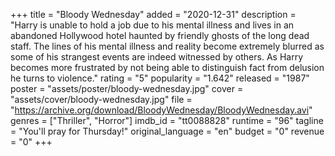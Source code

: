 +++
title = "Bloody Wednesday"
added = "2020-12-31"
description = "Harry is unable to hold a job due to his mental illness and lives in an abandoned Hollywood hotel haunted by friendly ghosts of the long dead staff. The lines of his mental illness and reality become extremely blurred as some of his strangest events are indeed witnessed by others. As Harry becomes more frustrated by not being able to distinguish fact from delusion he turns to violence."
rating = "5"
popularity = "1.642"
released = "1987"
poster = "assets/poster/bloody-wednesday.jpg"
cover = "assets/cover/bloody-wednesday.jpg"
file = "https://archive.org/download/BloodyWednesday/BloodyWednesday.avi"
genres = ["Thriller", "Horror"]
imdb_id = "tt0088828"
runtime = "96"
tagline = "You'll pray for Thursday!"
original_language = "en"
budget = "0"
revenue = "0"
+++
